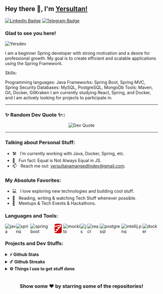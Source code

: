 ## Hey there 👋, I'm [Yersultan!](https://github.com/Yersdev/)

[![Linkedin Badge](https://img.shields.io/badge/-LinkedIn-0e76a8?style=flat-square&logo=Linkedin&logoColor=white)](https://linkedin.com/in/YersDev)
[![Telegram Badge](https://img.shields.io/badge/-Telegram-0e76a8?style=flat-square&logo=Telegram&logoColor=white)](https://t.me/Best0fWest)

### Glad to see you here! 
<p align="left"> <img src="https://komarev.com/ghpvc/?username=YersDev&label=Profile%20views&color=0e75b6&style=flat" alt="Yersdev" /> </p>
I am a beginner Spring developer with strong motivation and a desire for professional growth. My goal is to create efficient and scalable applications using the Spring Framework.

Skills:

Programming languages: Java
Frameworks: Spring Boot, Spring MVC, Spring Security
Databases: MySQL, PostgreSQL, MongoDb
Tools: Maven, Git, Docker, GitKraken
I am currently studying React, Spring, and Docker, and I am actively looking for projects to participate in.


<hr>
<h3 align="left">✨ Random Dev Quote ✨::</h3>
<p align="center">
  <img src="https://quotes-github-readme.vercel.app/api?type=horizontal&theme=dark" alt="Dev Quote" />
</p>
<hr>


### Talking about Personal Stuff:

- 🛠 &nbsp; I’m currently working with Java, Docker, Spring, etc.
- 👾 &nbsp; Fun fact: Equal is Not Always Equal in JS.
- 📫 &nbsp; Reach me out: yersultanamangedlindev@gmail.com.

### My Absolute Favorites:

- 💻 &nbsp; I love exploring new technologies and building cool stuff.
- 📰 &nbsp; Reading, writing & watching Tech Stuff whenever possible.
- 🍕 &nbsp; Meetups & Tech Events & Hackathons.

### Languages and Tools:

<div style="display: flex; flex-wrap: nowrap;">
    <img height="32" src="https://raw.githubusercontent.com/marwin1991/profile-technology-icons/refs/heads/main/icons/java.png" alt="java">
    <img height="32" src="https://raw.githubusercontent.com/marwin1991/profile-technology-icons/refs/heads/main/icons/spring.png" alt="spring">
    <img height="32" src="https://raw.githubusercontent.com/marwin1991/profile-technology-icons/refs/heads/main/icons/spring_boot.png" alt="spring boot">
    <img height="32" src="https://raw.githubusercontent.com/marwin1991/profile-technology-icons/refs/heads/main/icons/flyway.png" alt="flyway">
    <img height="32" src="https://raw.githubusercontent.com/marwin1991/profile-technology-icons/refs/heads/main/icons/mocikto.png" alt="mockito">
    <img height="32" src="https://raw.githubusercontent.com/marwin1991/profile-technology-icons/refs/heads/main/icons/javascript.png" alt="js">
    <img height="32" src="https://raw.githubusercontent.com/marwin1991/profile-technology-icons/refs/heads/main/icons/react.png" alt="react">
    <img height="32" src="https://raw.githubusercontent.com/marwin1991/profile-technology-icons/refs/heads/main/icons/postgresql.png" alt="postgresql">
    <img height="32" src="https://raw.githubusercontent.com/marwin1991/profile-technology-icons/refs/heads/main/icons/intellij.png" alt="intellij.png">
    <img height="32" src="https://raw.githubusercontent.com/marwin1991/profile-technology-icons/refs/heads/main/icons/docker.png" alt="docker">
</div>



### Projects and Dev Stuffs:

<details>
  <summary><b>⚡ Github Stats</b></summary>

  <br />
  <img height="180em" src="https://github-readme-stats.vercel.app/api?username=Yersdev&show_icons=true&hide_border=true&&count_private=true&include_all_commits=true" />
  <img height="180em" src="https://github-readme-stats.vercel.app/api/top-langs/?username=Yersdev&exclude_repo=KNN-Image-Classification&show_icons=true&hide_border=true&layout=compact&langs_count=8"/>
</details>

<details>
  <summary><b>☄️ Github Streaks</b></summary>

 <br />
[![GitHub Streak](https://streak-stats.demolab.com/?user=Yersdev)](https://git.io/streak-stats)

</details>

<details>
  <br />
  <summary><b>⚙️ Things I use to get stuff done</b></summary>
  	<ul>
  	    <li><b>OS:</b> Windows 11</li>
	    <li><b>Laptop: </b> ASUS Tuf Gaming</li>
  	    <li><b>Browser: </b> Chrome & Edge</li>
	    <li><b>Code Editor:</b> IntelliJ - The best editor out there</li>
 	    <li><b>Other Tools:</b> Postman, Obsidian, VsCode, GitKraken and ChatGpt</li>
	</ul>
</details>

#

<div align="center">

### Show some ❤️ by starring some of the repositories!

</div>
